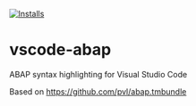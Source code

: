 [![Installs](http://vsmarketplacebadge.apphb.com/installs/larshp.vscode-abap.svg)](https://marketplace.visualstudio.com/items?itemName=larshp.vscode-abap)

# vscode-abap
ABAP syntax highlighting for Visual Studio Code

Based on https://github.com/pvl/abap.tmbundle

